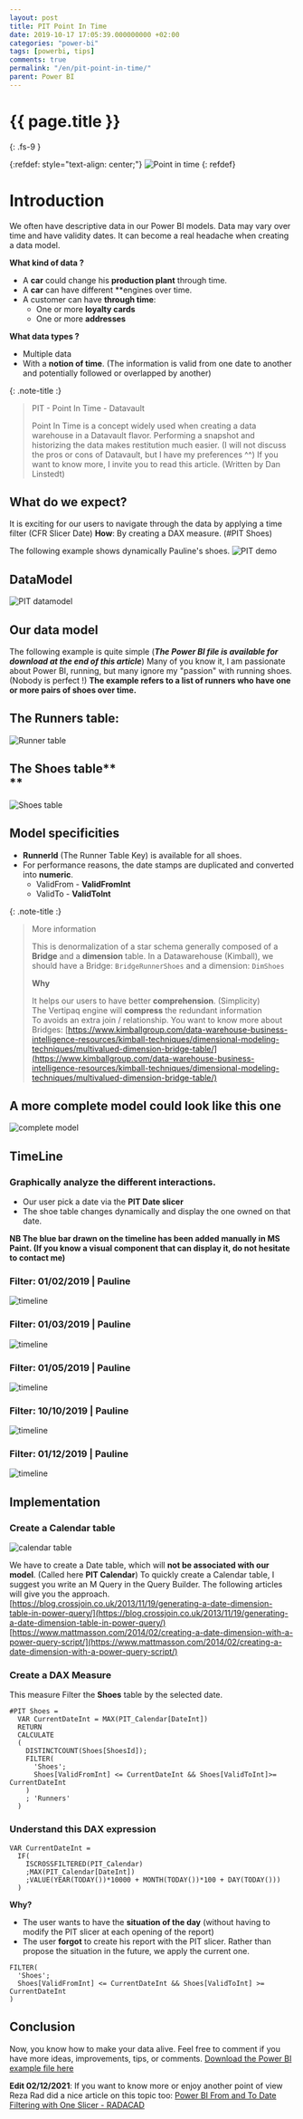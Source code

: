 ```yaml
---
layout: post
title: PIT Point In Time
date: 2019-10-17 17:05:39.000000000 +02:00
categories: "power-bi"
tags: [powerbi, tips]
comments: true
permalink: "/en/pit-point-in-time/"
parent: Power BI
---
```

# {{ page.title }}
{: .fs-9 }

{:refdef: style="text-align: center;"}
  ![Point in time](../../assets/2019/PIT/Splash_PIT.webp)
{: refdef}

# Introduction

We often have descriptive data in our Power BI models. Data may vary over time and have validity dates. It can become a real headache when creating a data model.

**What kind of data ?**
- A **car** could change his **production plant** through time.
- A **car** can have different **engines over time.
- A customer can have **through time**:
  - One or more **loyalty cards**
  - One or more **addresses**

**What data types ?**
- Multiple data
- With a **notion of time**. (The information is valid from one date to another and potentially followed or overlapped by another)


{: .note-title :}
>PIT - Point In Time - Datavault
>
>Point In Time is a concept widely used when creating a data warehouse in a Datavault flavor. Performing a snapshot and historizing the data makes restitution much easier.
>(I will not discuss the pros or cons of Datavault, but I have my preferences ^^)
>If you want to know more, I invite you to read this article. (Written by Dan Linstedt)


## What do we expect?
It is exciting for our users to navigate through the data by applying a time filter (CFR Slicer Date)
**How**: By creating a DAX measure. (#PIT Shoes)

The following example shows dynamically Pauline's shoes.
![PIT demo](../../assets/2019/PIT/PIT_Demo.webp)



## DataModel

![PIT datamodel](../../assets/2019/PIT/PIT_Intro_Datamodel.webp)

## Our data model
The following example is quite simple (<em>**The Power BI file is available for download at the end of this article**</em>)
Many of you know it, I am passionate about Power BI, running, but many ignore my "passion" with running shoes. (Nobody is perfect !)
**The example refers to a list of runners who have one or more pairs of shoes over time.**


## The **Runners** table:
![Runner table](../../assets/2019/PIT/PIT_Intro_Runners.webp)

## The **<g class="gr_ gr_7 gr-alert gr_gramm gr_inline_cards gr_run_anim Grammar multiReplace" id="7" data-gr-id="7">Shoes</g>** table**<br />**
![Shoes table](../../assets/2019/PIT/PIT_Intro_Shoes.webp)


## Model specificities

- **RunnerId** (The Runner Table Key) is available for all shoes.
- For performance reasons, the date stamps are duplicated and converted into **numeric**.
  - ValidFrom - **ValidFromInt**
  - ValidTo - **ValidToInt**


{: .note-title :}
>More information
>
>This is denormalization of a star schema generally composed of a **Bridge** and a **dimension** table.
>In a Datawarehouse (Kimball), we should have a Bridge: `BridgeRunnerShoes` and a dimension: `DimShoes`
>
>**Why**
>
>It helps our users to have better **comprehension**. (Simplicity)<br />The Vertipaq engine will **compress** the redundant information<br />To avoids an extra <g class="gr_ gr_19 gr-alert gr_gramm gr_inline_cards gr_run_anim Style >multiReplace" id="19" data-gr-id="19">join / relationship</g>.
>You want to know more about Bridges:
>[https://www.kimballgroup.com/data-warehouse-business-intelligence-resources/kimball-techniques/dimensional-modeling-techniques/multivalued-dimension-bridge-table/](https://www.kimballgroup.com/data-warehouse-business-intelligence-resources/kimball-techniques/dimensional-modeling-techniques/multivalued-dimension-bridge-table/)


## A more complete model could look like this one
![complete model](../../assets/2019/PIT/PIT_Intro_Datamodel_Complete.webp)


## TimeLine


### Graphically analyze the different interactions.

- Our user pick a date via the **PIT Date slicer**
- The shoe table changes dynamically and <g class="gr_ gr_12 gr-alert gr_gramm gr_inline_cards gr_run_anim Grammar multiReplace" id="12" data-gr-id="12">display</g> the one owned on that date.

**NB The blue bar drawn on the timeline has been added manually in MS Paint. (If you know a visual component that can display it, do not hesitate to contact me)**


### Filter: 01/02/2019 | Pauline
![timeline](../../assets/2019/PIT/timeline_1.webp)


### Filter: 01/03/2019 | Pauline
![timeline](../../assets/2019/PIT/timeline_2.webp)


### Filter: 01/05/2019 | Pauline
![timeline](../../assets/2019/PIT/timeline_3.webp)


### Filter: 10/10/2019 | Pauline
![timeline](../../assets/2019/PIT/timeline_4.webp)


### Filter: 01/12/2019 | Pauline
![timeline](../../assets/2019/PIT/timeline_5.webp)


## Implementation


### Create a Calendar table

![calendar table](../../assets/2019/PIT/PIT_Intro_Datamodel_Calendar.webp)

We have to create a Date table, which will **not be associated with our model**. (Called here **PIT Calendar**)
To quickly create a Calendar table, I suggest you write an M Query in the Query Builder. The following articles will give you the approach.
[https://blog.crossjoin.co.uk/2013/11/19/generating-a-date-dimension-table-in-power-query/](https://blog.crossjoin.co.uk/2013/11/19/generating-a-date-dimension-table-in-power-query/)
[https://www.mattmasson.com/2014/02/creating-a-date-dimension-with-a-power-query-script/](https://www.mattmasson.com/2014/02/creating-a-date-dimension-with-a-power-query-script/)




### Create a DAX Measure

This measure Filter the **Shoes** table by the selected date.

```
#PIT Shoes =
  VAR CurrentDateInt = MAX(PIT_Calendar[DateInt])
  RETURN
  CALCULATE
  (
    DISTINCTCOUNT(Shoes[ShoesId]);
    FILTER(
      'Shoes';
      Shoes[ValidFromInt] <= CurrentDateInt && Shoes[ValidToInt]>= CurrentDateInt
    )
    ; 'Runners'
  )
```


### Understand this DAX expression

```
VAR CurrentDateInt =
  IF(
    ISCROSSFILTERED(PIT_Calendar)
    ;MAX(PIT_Calendar[DateInt])
    ;VALUE(YEAR(TODAY())*10000 + MONTH(TODAY())*100 + DAY(TODAY()))
  )
```
**Why?**
- The user wants to have the **situation of the day** (without having to modify the PIT slicer at each opening of the report)
- The user **forgot** to create his report with the PIT slicer. Rather than propose the situation in the future, we apply the current one.

```
FILTER(
  'Shoes';
  Shoes[ValidFromInt] <= CurrentDateInt && Shoes[ValidToInt] >= CurrentDateInt
)
```

## Conclusion

Now, you know how to make your data alive.
Feel free to comment if you have more ideas, improvements, tips, or comments.
[Download the Power BI example file here](https://github.com/arnaudgastelblum/LazySnail/raw/master/LazySnail_PointInTime.pbix)

**Edit 02/12/2021**: If you want to know more or enjoy another point of view Reza Rad did a nice article on this topic too:
[Power BI From and To Date Filtering with One Slicer - RADACAD](https://radacad.com/power-bi-from-and-to-date-filtering-with-one-slicer)

